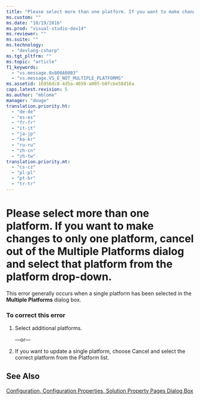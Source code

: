 ```yaml
---
title: "Please select more than one platform. If you want to make changes to only one platform, cancel out of the Multiple Platforms dialog and select that platform from the platform drop-down."
ms.custom: ""
ms.date: "10/19/2016"
ms.prod: "visual-studio-dev14"
ms.reviewer: ""
ms.suite: ""
ms.technology: 
  - "devlang-csharp"
ms.tgt_pltfrm: ""
ms.topic: "article"
f1_keywords: 
  - "vs.message.0x800A00B3"
  - "vs.message.VS_E_NOT_MULTIPLE_PLATFORMS"
ms.assetid: 16956dc8-4d5a-4659-a005-b0fcbe58d16a
caps.latest.revision: 5
ms.author: "mblome"
manager: "douge"
translation.priority.ht: 
  - "de-de"
  - "es-es"
  - "fr-fr"
  - "it-it"
  - "ja-jp"
  - "ko-kr"
  - "ru-ru"
  - "zh-cn"
  - "zh-tw"
translation.priority.mt: 
  - "cs-cz"
  - "pl-pl"
  - "pt-br"
  - "tr-tr"
---
```

# Please select more than one platform. If you want to make changes to only one platform, cancel out of the Multiple Platforms dialog and select that platform from the platform drop-down.
This error generally occurs when a single platform has been selected in the **Multiple Platforms** dialog box.  
  
### To correct this error  
  
1.  Select additional platforms.  
  
     —or—  
  
2.  If you want to update a single platform, choose Cancel and select the correct platform from the Platform list.  
  
## See Also  
 [Configuration, Configuration Properties, Solution Property Pages Dialog Box](http://msdn.microsoft.com/en-us/51d285ef-84a0-4a26-8ae1-c1aae9d81859)